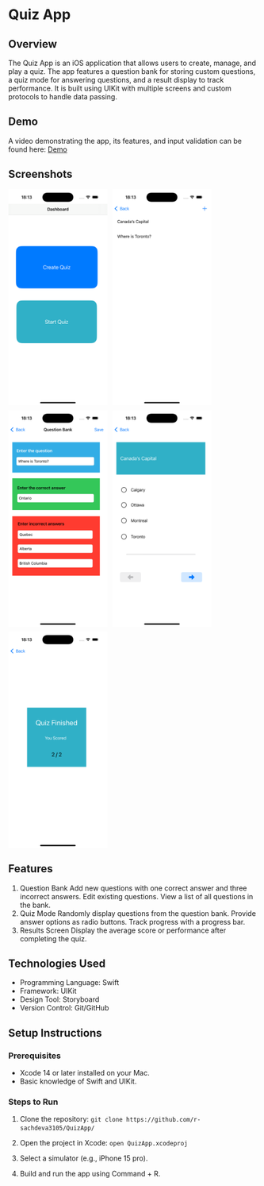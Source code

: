 # Quiz App

## Overview
The Quiz App is an iOS application that allows users to create, manage, and play a quiz. The app features a question bank for storing custom questions, a quiz mode for answering questions, and a result display to track performance. It is built using UIKit with multiple screens and custom protocols to handle data passing.

## Demo
A video demonstrating the app, its features, and input validation can be found here: [Demo](https://humberital-my.sharepoint.com/:v:/g/personal/n01605453_humber_ca/EaXx6fQvMcVLi-9x09547fMBTjG55Fg-1SAgdSyUND7hAQ?nav=eyJyZWZlcnJhbEluZm8iOnsicmVmZXJyYWxBcHAiOiJPbmVEcml2ZUZvckJ1c2luZXNzIiwicmVmZXJyYWxBcHBQbGF0Zm9ybSI6IldlYiIsInJlZmVycmFsTW9kZSI6InZpZXciLCJyZWZlcnJhbFZpZXciOiJNeUZpbGVzTGlua0NvcHkifX0&e=GZtEE1)

## Screenshots
<div style="display: flex; flex-wrap: wrap; gap: 10px;">
  <img src="Screenshots/scr1.png" alt="Screenshot 1" width="200"/>
  <img src="Screenshots/scr2.png" alt="Screenshot 2" width="200"/>
  <img src="Screenshots/scr3.png" alt="Screenshot 3" width="200"/>
  <img src="Screenshots/scr4.png" alt="Screenshot 4" width="200"/>
  <img src="Screenshots/scr5.png" alt="Screenshot 5" width="200"/>
</div>

## Features
1. Question Bank
Add new questions with one correct answer and three incorrect answers.
Edit existing questions.
View a list of all questions in the bank.
2. Quiz Mode
Randomly display questions from the question bank.
Provide answer options as radio buttons.
Track progress with a progress bar.
3. Results Screen
Display the average score or performance after completing the quiz.

## Technologies Used
- Programming Language: Swift
- Framework: UIKit
- Design Tool: Storyboard
- Version Control: Git/GitHub

## Setup Instructions
### Prerequisites
- Xcode 14 or later installed on your Mac.
- Basic knowledge of Swift and UIKit.

### Steps to Run
1. Clone the repository:
```git clone https://github.com/r-sachdeva3105/QuizApp/```

2. Open the project in Xcode:
```open QuizApp.xcodeproj```

3. Select a simulator (e.g., iPhone 15 pro).
4. Build and run the app using Command + R.
